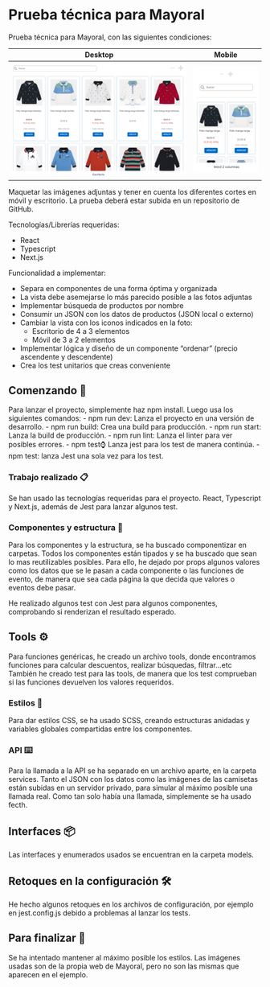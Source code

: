 # Prueba técnica para Mayoral

Prueba técnica para Mayoral, con las siguientes condiciones:

|              Desktop              |             Mobile              |
| :-------------------------------: | :-----------------------------: |
| ![Desktop](./.github/desktop.png) | ![Mobile](./.github/mobile.png) |

Maquetar las imágenes adjuntas y tener en cuenta los diferentes cortes en móvil y escritorio. La prueba deberá estar subida en un repositorio de GitHub.

Tecnologías/Librerías requeridas:

- React
- Typescript
- Next.js

Funcionalidad a implementar:

- Separa en componentes de una forma óptima y organizada
- La vista debe asemejarse lo más parecido posible a las fotos adjuntas
- Implementar búsqueda de productos por nombre
- Consumir un JSON con los datos de productos (JSON local o externo)
- Cambiar la vista con los iconos indicados en la foto:
  - Escritorio de 4 a 3 elementos
  - Móvil de 3 a 2 elementos
- Implementar lógica y diseño de un componente “ordenar” (precio ascendente y descendente)
- Crea los test unitarios que creas conveniente

## Comenzando 🚀

Para lanzar el proyecto, simplemente haz npm install. Luego usa los siguientes comandos:
    - npm run dev: Lanza el proyecto en una versión de desarrollo.
    - npm run build: Crea una build para producción.
    - npm run start: Lanza la build de producción.
    - npm run lint: Lanza el linter para ver posibles errores.
    - npm test:watch: Lanza jest para los test de manera continúa.
    - npm test: lanza Jest una sola vez para los test.

### Trabajo realizado 📋

Se han usado las tecnologías requeridas para el proyecto. React, Typescript y Next.js, además de Jest para lanzar algunos test. 


### Componentes y estructura 🔧

Para los componentes y la estructura, se ha buscado componentizar en carpetas. Todos los componentes están tipados y se ha buscado
que sean lo mas reutilizables posibles. Para ello, he dejado por props algunos valores como los datos que se le pasan a cada componente o
las funciones de evento, de manera que sea cada página la que decida que valores o eventos debe pasar. 

He realizado algunos test con Jest para algunos componentes, comprobando si renderizan el resultado esperado.

## Tools ⚙️

Para funciones genéricas, he creado un archivo tools, donde encontramos funciones para calcular descuentos, realizar búsquedas, filtrar...etc
También he creado test para las tools, de manera que los test comprueban si las funciones devuelven los valores requeridos.

### Estilos 🔩

Para dar estilos CSS, se ha usado SCSS, creando estructuras anidadas y variables globales compartidas entre los componentes.

### API ⌨️

Para la llamada a la API se ha separado en un archivo aparte, en la carpeta services. Tanto el JSON con los datos
como las imágenes de las camisetas están subidas en un servidor privado, para simular al máximo posible una llamada real.
Como tan solo había una llamada, simplemente se ha usado fecth. 

## Interfaces 📦

Las interfaces y enumerados usados se encuentran en la carpeta models.

## Retoques en la configuración 🛠️

He hecho algunos retoques en los archivos de configuración, por ejemplo en jest.config.js debido a problemas al lanzar los tests.

## Para finalizar 🎁

Se ha intentado mantener al máximo posible los estilos. Las imágenes usadas son de la propia web de Mayoral, pero no son las
mismas que aparecen en el ejemplo. 

